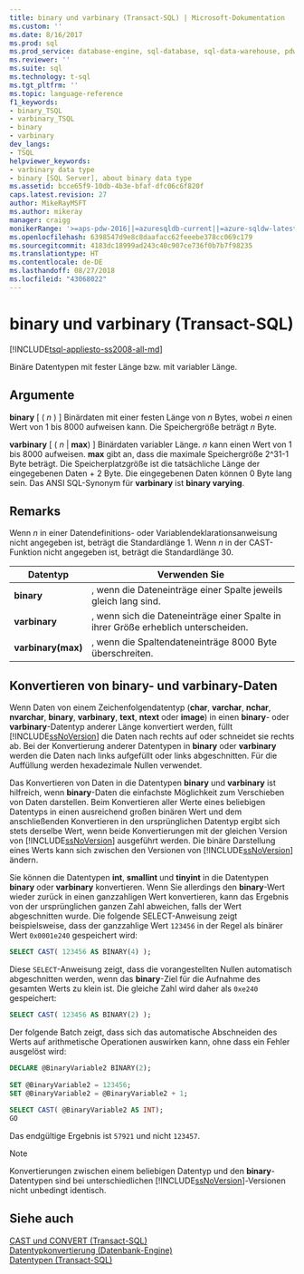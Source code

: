 ```yaml
---
title: binary und varbinary (Transact-SQL) | Microsoft-Dokumentation
ms.custom: ''
ms.date: 8/16/2017
ms.prod: sql
ms.prod_service: database-engine, sql-database, sql-data-warehouse, pdw
ms.reviewer: ''
ms.suite: sql
ms.technology: t-sql
ms.tgt_pltfrm: ''
ms.topic: language-reference
f1_keywords:
- binary_TSQL
- varbinary_TSQL
- binary
- varbinary
dev_langs:
- TSQL
helpviewer_keywords:
- varbinary data type
- binary [SQL Server], about binary data type
ms.assetid: bcce65f9-10db-4b3e-bfaf-dfc06c6f820f
caps.latest.revision: 27
author: MikeRayMSFT
ms.author: mikeray
manager: craigg
monikerRange: '>=aps-pdw-2016||=azuresqldb-current||=azure-sqldw-latest||>=sql-server-2016||=sqlallproducts-allversions||>=sql-server-linux-2017||=azuresqldb-mi-current'
ms.openlocfilehash: 6398547d9e8c8daafacc62feeebe378cc069c179
ms.sourcegitcommit: 4183dc18999ad243c40c907ce736f0b7b7f98235
ms.translationtype: HT
ms.contentlocale: de-DE
ms.lasthandoff: 08/27/2018
ms.locfileid: "43068022"
---
```

# <a name="binary-and-varbinary-transact-sql"></a>binary und varbinary (Transact-SQL)
[!INCLUDE[tsql-appliesto-ss2008-all-md](../../includes/tsql-appliesto-ss2008-all-md.md)]

Binäre Datentypen mit fester Länge bzw. mit variabler Länge.
  
## <a name="arguments"></a>Argumente  
**binary** [ ( *n* ) ] Binärdaten mit einer festen Länge von *n* Bytes, wobei *n* einen Wert von 1 bis 8000 aufweisen kann. Die Speichergröße beträgt *n* Byte.
  
**varbinary** [ ( *n* | **max**) ] Binärdaten variabler Länge. *n* kann einen Wert von 1 bis 8000 aufweisen. **max** gibt an, dass die maximale Speichergröße 2^31-1 Byte beträgt. Die Speicherplatzgröße ist die tatsächliche Länge der eingegebenen Daten + 2 Byte. Die eingegebenen Daten können 0 Byte lang sein. Das ANSI SQL-Synonym für **varbinary** ist **binary varying**.
  
## <a name="remarks"></a>Remarks  
Wenn *n* in einer Datendefinitions- oder Variablendeklarationsanweisung nicht angegeben ist, beträgt die Standardlänge 1. Wenn *n* in der CAST-Funktion nicht angegeben ist, beträgt die Standardlänge 30.

| Datentyp | Verwenden Sie |
| --- | --- |
| **binary** | , wenn die Dateneinträge einer Spalte jeweils gleich lang sind.|
| **varbinary** | , wenn sich die Dateneinträge einer Spalte in ihrer Größe erheblich unterscheiden.|
| **varbinary(max)** | , wenn die Spaltendateneinträge 8000 Byte überschreiten.|


## <a name="converting-binary-and-varbinary-data"></a>Konvertieren von binary- und varbinary-Daten
Wenn Daten von einem Zeichenfolgendatentyp (**char**, **varchar**, **nchar**, **nvarchar**, **binary**, **varbinary**, **text**, **ntext** oder **image**) in einen **binary**- oder **varbinary**-Datentyp anderer Länge konvertiert werden, füllt [!INCLUDE[ssNoVersion](../../includes/ssnoversion-md.md)] die Daten nach rechts auf oder schneidet sie rechts ab. Bei der Konvertierung anderer Datentypen in **binary** oder **varbinary** werden die Daten nach links aufgefüllt oder links abgeschnitten. Für die Auffüllung werden hexadezimale Nullen verwendet.
  
Das Konvertieren von Daten in die Datentypen **binary** und **varbinary** ist hilfreich, wenn **binary**-Daten die einfachste Möglichkeit zum Verschieben von Daten darstellen. Beim Konvertieren aller Werte eines beliebigen Datentyps in einen ausreichend großen binären Wert und dem anschließenden Konvertieren in den ursprünglichen Datentyp ergibt sich stets derselbe Wert, wenn beide Konvertierungen mit der gleichen Version von [!INCLUDE[ssNoVersion](../../includes/ssnoversion-md.md)] ausgeführt werden. Die binäre Darstellung eines Werts kann sich zwischen den Versionen von [!INCLUDE[ssNoVersion](../../includes/ssnoversion-md.md)] ändern.
  
Sie können die Datentypen **int**, **smallint** und **tinyint** in die Datentypen **binary** oder **varbinary** konvertieren. Wenn Sie allerdings den **binary**-Wert wieder zurück in einen ganzzahligen Wert konvertieren, kann das Ergebnis von der ursprünglichen ganzen Zahl abweichen, falls der Wert abgeschnitten wurde. Die folgende SELECT-Anweisung zeigt beispielsweise, dass der ganzzahlige Wert `123456` in der Regel als binärer Wert `0x0001e240` gespeichert wird:
  
```sql
SELECT CAST( 123456 AS BINARY(4) );  
```  
  
Diese `SELECT`-Anweisung zeigt, dass die vorangestellten Nullen automatisch abgeschnitten werden, wenn das **binary**-Ziel für die Aufnahme des gesamten Werts zu klein ist. Die gleiche Zahl wird daher als `0xe240` gespeichert:
  
```sql
SELECT CAST( 123456 AS BINARY(2) );  
```  
  
Der folgende Batch zeigt, dass sich das automatische Abschneiden des Werts auf arithmetische Operationen auswirken kann, ohne dass ein Fehler ausgelöst wird:
  
```sql
DECLARE @BinaryVariable2 BINARY(2);  
  
SET @BinaryVariable2 = 123456;  
SET @BinaryVariable2 = @BinaryVariable2 + 1;  
  
SELECT CAST( @BinaryVariable2 AS INT);  
GO  
```  
  
Das endgültige Ergebnis ist `57921` und nicht `123457`.
  
> [!NOTE]  
>  Konvertierungen zwischen einem beliebigen Datentyp und den **binary**-Datentypen sind bei unterschiedlichen [!INCLUDE[ssNoVersion](../../includes/ssnoversion-md.md)]-Versionen nicht unbedingt identisch.  
  
## <a name="see-also"></a>Siehe auch
[CAST und CONVERT &#40;Transact-SQL&#41;](../../t-sql/functions/cast-and-convert-transact-sql.md)  
[Datentypkonvertierung &#40;Datenbank-Engine&#41;](../../t-sql/data-types/data-type-conversion-database-engine.md)  
[Datentypen &#40;Transact-SQL&#41;](../../t-sql/data-types/data-types-transact-sql.md)
  
  
